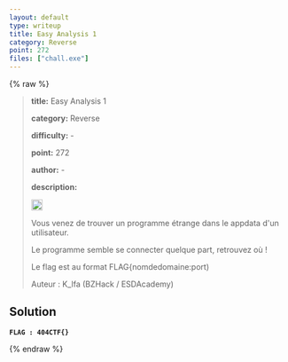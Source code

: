 ```yaml
---
layout: default
type: writeup
title: Easy Analysis 1
category: Reverse
point: 272
files: ["chall.exe"]
---
```


{% raw %}
> **title:** Easy Analysis 1
>
> **category:** Reverse
>
> **difficulty:** -
>
> **point:** 272
>
> **author:** -
>
> **description:**
> 
> <img src="https://cdn.iconscout.com/icon/free/png-256/free-france-flag-country-nation-empire-36011.png?f=webp" width="20" height="20"/>
>
> Vous venez de trouver un programme étrange dans le appdata d'un utilisateur.
>
> Le programme semble se connecter quelque part, retrouvez où !
>
> Le flag est au format FLAG{nomdedomaine:port)
>
> Auteur : K_lfa (BZHack / ESDAcademy)

## Solution

**`FLAG : 404CTF{}`**

{% endraw %}